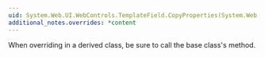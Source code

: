 ```yaml
---
uid: System.Web.UI.WebControls.TemplateField.CopyProperties(System.Web.UI.WebControls.DataControlField)
additional_notes.overrides: *content
---
```


<p>When overriding <xref href="System.Web.UI.WebControls.TemplateField.CopyProperties(System.Web.UI.WebControls.DataControlField)"></xref> in a derived class, be sure to call the base class's <xref href="System.Web.UI.WebControls.DataControlField.CopyProperties(System.Web.UI.WebControls.DataControlField)"></xref> method.</p>


